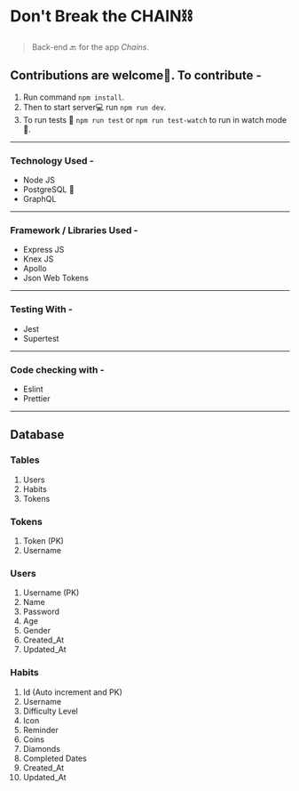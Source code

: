 # Don't Break the **CHAIN**⛓

> Back-end 🔙 for the app _Chains_.

## Contributions are welcome🙏. To contribute -

1.  Run command `npm install`.
2.  Then to start server💻 run `npm run dev`.
3.  To run tests 💯 `npm run test` or `npm run test-watch` to run in watch mode 👀.

---

### Technology Used -

- Node JS
- PostgreSQL 🐘
- GraphQL

---

### Framework / Libraries Used -

- Express JS
- Knex JS
- Apollo
- Json Web Tokens 

---

### Testing With -

- Jest
- Supertest

---

### Code checking with -

- Eslint
- Prettier

---

## Database

### Tables

1.  Users
2.  Habits
3.  Tokens

### Tokens

1.  Token (PK)
2.  Username

### Users

1.  Username (PK)
2.  Name
3.  Password
4.  Age
5.  Gender
6.  Created_At
7.  Updated_At

### Habits

1.  Id (Auto increment and PK)
2.  Username
3.  Difficulty Level
4.  Icon
5.  Reminder
6.  Coins
7.  Diamonds
8.  Completed Dates
9.  Created_At
10. Updated_At
